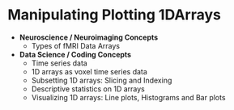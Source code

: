 # Manipulating Plotting 1DArrays
- **Neuroscience / Neuroimaging Concepts**
    - Types of fMRI Data Arrays
- **Data Science / Coding Concepts**
    - Time series data
    - 1D arrays as voxel time series data
    - Subsetting 1D arrays: Slicing and Indexing
    - Descriptive statistics on 1D arrays
    - Visualizing 1D arrays: Line plots, Histograms and Bar plots
